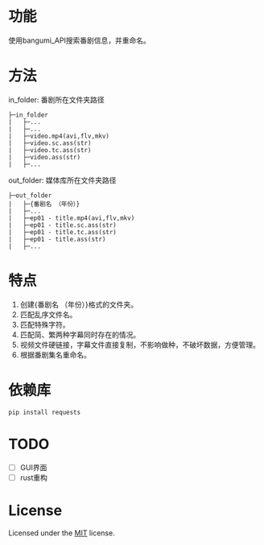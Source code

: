 # 功能

使用bangumi_API搜索番剧信息，并重命名。

# 方法

in_folder:  番剧所在文件夹路径
```
├─in_folder  
|   ├─...  
|   ├─...  
|   ├─video.mp4(avi,flv,mkv)   
|   ├─video.sc.ass(str)
|   ├─video.tc.ass(str)
|   ├─video.ass(str)
|   ├─...
```
out_folder: 媒体库所在文件夹路径
```
├─out_folder    
|   ├─{番剧名 （年份）}  
|   ├─...  
|   ├─ep01 - title.mp4(avi,flv,mkv)     
|   ├─ep01 - title.sc.ass(str)
|   ├─ep01 - title.tc.ass(str) 
|   ├─ep01 - title.ass(str)
|   ├─...
```

# 特点

1. 创建{番剧名 （年份）}格式的文件夹。
2. 匹配乱序文件名。
3. 匹配特殊字符。
4. 匹配简、繁两种字幕同时存在的情况。
5. 视频文件硬链接，字幕文件直接复制，不影响做种，不破坏数据，方便管理。
6. 根据番剧集名重命名。

# 依赖库

```
pip install requests
```

# TODO

- [ ] GUI界面
- [ ] rust重构

# License

Licensed under the [MIT](LICENSE) license.